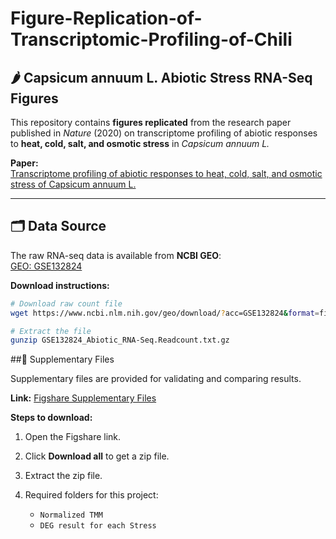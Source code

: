 # Figure-Replication-of-Transcriptomic-Profiling-of-Chili
## 🌶 Capsicum annuum L. Abiotic Stress RNA-Seq Figures ##

This repository contains **figures replicated** from the research paper published in *Nature* (2020) on transcriptome profiling of abiotic responses to **heat, cold, salt, and osmotic stress** in *Capsicum annuum L.*  

**Paper:**  
[Transcriptome profiling of abiotic responses to heat, cold, salt, and osmotic stress of Capsicum annuum L.](https://doi.org/10.1038/s41597-020-0352-7)  

---

## 🗂 Data Source

The raw RNA-seq data is available from **NCBI GEO**:  
[GEO: GSE132824](https://identifiers.org/GEO:GSE132824)  

**Download instructions:**

```bash
# Download raw count file
wget https://www.ncbi.nlm.nih.gov/geo/download/?acc=GSE132824&format=file&file=GSE132824_Abiotic_RNA-Seq.Readcount.txt.gz

# Extract the file
gunzip GSE132824_Abiotic_RNA-Seq.Readcount.txt.gz
```

##📎 Supplementary Files

Supplementary files are provided for validating and comparing results.

**Link:** [Figshare Supplementary Files](https://doi.org/10.6084/m9.figshare.10264832.v5)

**Steps to download:**

1. Open the Figshare link.
2. Click **Download all** to get a zip file.
3. Extract the zip file.
4. Required folders for this project:

   * `Normalized TMM`
   * `DEG result for each Stress`
